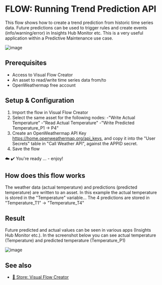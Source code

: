# FLOW: Running Trend Prediction API

This flow shows how to create a trend prediction from historic time series data. Future predictions can be used to trigger rules and create events (info/warning/error) in Insights Hub Monitor etc. This is  a very useful application within a Predictive Maintenance use case.

![image](./doc/trendPrediction.png)

## Prerequisites
- Access to Visual Flow Creator
- An asset to read/write time series data from/to
- OpenWeathermap free account

## Setup & Configuration

1. Import the flow in Visual Flow Creator
2. Select the same asset for the following nodes:
	-"Write Actual Temperature"
	-"Read Actual Temperature"
	-"Write Predicted Temperature_P1 -> P4"
3. Create an OpenWeathermap API Key https://home.openweathermap.org/api_keys, and copy it into the "User Secrets" table in "Call Weather API", against the APPID secret.
3. Save the flow

:cloud: :heavy_check_mark: You're ready ... - enjoy!

## How does this flow works
The weather data (actual temperature) and predictions (predicted temperature) are written to an asset. In this example the actual temperature is stored in the "Temperature" variable...
The 4 predictions are stored in "Temperature_T1" -> "Temperature_T4"

## Result
Future predicted and actual values can be seen in various apps (Insights Hub Monitor etc.). In the screenshot below you can see actual temperature (Temperature) and predicted temperature (Temperature_P1)

![image](./doc/trendPredictionValues.png)

## See also
- [:shopping_cart: Store: Visual Flow Creator](https://www.dex.siemens.com/mindsphere/applications/visual-flow-creator?viewState=DetailView&cartID=&portalUser=&store=&cclcl=en_US)


